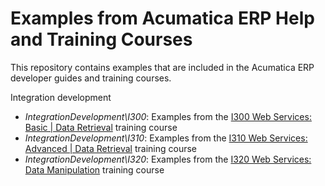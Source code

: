 # Examples from Acumatica ERP Help and Training Courses

This repository contains examples that are included in the Acumatica ERP developer guides and training courses.

Integration development

  * _IntegrationDevelopment\I300_: Examples from the [I300 Web Services: Basic | Data Retrieval](https://openuni.acumatica.com/courses/integration/i300-web-services-basic-data-retrieval/) training course
  * _IntegrationDevelopment\I310_: Examples from the [I310 Web Services: Advanced | Data Retrieval](https://openuni.acumatica.com/courses/integration/i310-web-services-advanced-data-retrieval/) training course
  * _IntegrationDevelopment\I320_: Examples from the [I320 Web Services: Data Manipulation](https://openuni.acumatica.com/courses/integration/i320-web-services-data-manipulation/) training course
